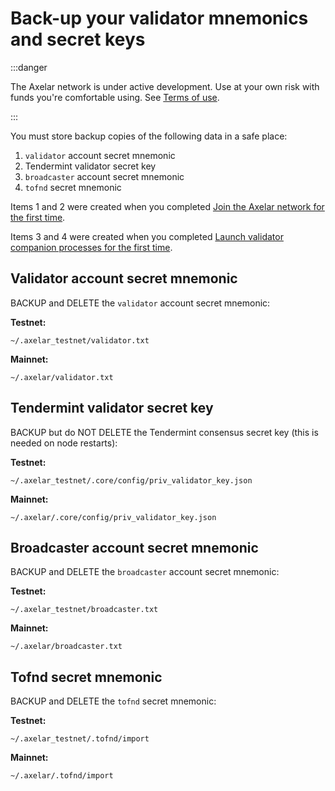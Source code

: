 # Back-up your validator mnemonics and secret keys

:::danger

The Axelar network is under active development.  Use at your own risk with funds you're comfortable using.  See [Terms of use](/terms-of-use).

:::

You must store backup copies of the following data in a safe place:

1. `validator` account secret mnemonic
2. Tendermint validator secret key
3. `broadcaster` account secret mnemonic
4. `tofnd` secret mnemonic

Items 1 and 2 were created when you completed [Join the Axelar network for the first time](/setup/join.md).

Items 3 and 4 were created when you completed [Launch validator companion processes for the first time](/validator/setup/vald-tofnd.md).

## Validator account secret mnemonic

BACKUP and DELETE the `validator` account secret mnemonic:

**Testnet:**
```
~/.axelar_testnet/validator.txt
```

**Mainnet:**
```
~/.axelar/validator.txt
```

## Tendermint validator secret key

BACKUP but do NOT DELETE the Tendermint consensus secret key (this is needed on node restarts):

**Testnet:**
```
~/.axelar_testnet/.core/config/priv_validator_key.json
```

**Mainnet:**
```
~/.axelar/.core/config/priv_validator_key.json
```

## Broadcaster account secret mnemonic

BACKUP and DELETE the `broadcaster` account secret mnemonic:

**Testnet:**
```
~/.axelar_testnet/broadcaster.txt
```

**Mainnet:**
```
~/.axelar/broadcaster.txt
```

## Tofnd secret mnemonic

BACKUP and DELETE the `tofnd` secret mnemonic:

**Testnet:**
```
~/.axelar_testnet/.tofnd/import
```

**Mainnet:**
```
~/.axelar/.tofnd/import
```
